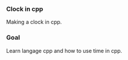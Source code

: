 ### Clock in cpp ###

Making a clock in cpp.

### Goal ###

Learn langage cpp and how to use time in cpp.